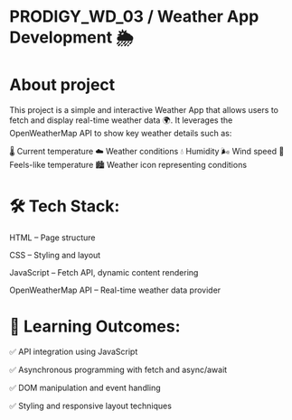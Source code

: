 # PRODIGY_WD_03 / Weather App Development 🌦️

# About project

This project is a simple and interactive Weather App that allows users to fetch and display real-time weather data 🌍. It leverages the OpenWeatherMap API to show key weather details such as:

🌡️ Current temperature ☁️ Weather conditions 💧 Humidity 🌬️ Wind speed 🌇 Feels-like temperature 🏙️ Weather icon representing conditions

#  🛠️ Tech Stack:

HTML – Page structure

CSS – Styling and layout

JavaScript – Fetch API, dynamic content rendering

OpenWeatherMap API – Real-time weather data provider

# 🚀 Learning Outcomes:

✅ API integration using JavaScript

✅ Asynchronous programming with fetch and async/await

✅ DOM manipulation and event handling

✅ Styling and responsive layout techniques
